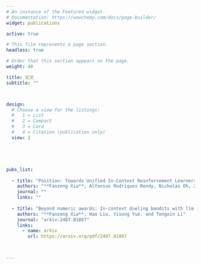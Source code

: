 ```yaml
---
# An instance of the Featured widget.
# Documentation: https://wowchemy.com/docs/page-builder/
widget: publications

active: true

# This file represents a page section.
headless: true

# Order that this section appears on the page.
weight: 40

title: 论文
subtitle: ""



design:
  # Choose a view for the listings:
  #   1 = List
  #   2 = Compact
  #   3 = Card
  #   4 = Citation (publication only)
  view: 2





pubs_list:
  
  - title: "Position: Towards Unified In-Context Reinforcement Learners"
    authors: "**Fanzeng Xia**, Alfonsus Rodriques Rendy, Nicholas Oh, Zoe Emmanuel Halim, Aaron Sasmita, Tinko Sebastian Bartels, Shaolei Ren, Tongxin Li"
    journal: ""
    links: ""
  
  - title: "Beyond numeric awards: In-context dueling bandits with llm agents"
    authors: "**Fanzeng Xia**, Hao Liu, Yisong Yue, and Tongxin Li"
    journal: "arXiv:2407.01887"
    links:
      - name: arXiv
        url: https://arxiv.org/pdf/2407.01887
  


---
```

